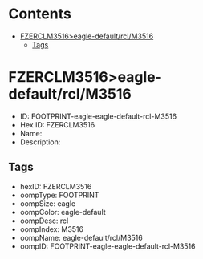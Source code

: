 



Contents
========

* [FZERCLM3516>eagle-default/rcl/M3516](#fzerclm3516eagle-defaultrclm3516)
	* [Tags](#tags)

# FZERCLM3516>eagle-default/rcl/M3516

- ID: FOOTPRINT-eagle-eagle-default-rcl-M3516
- Hex ID: FZERCLM3516
- Name: 
- Description: 

## Tags

- hexID: FZERCLM3516
- oompType: FOOTPRINT
- oompSize: eagle
- oompColor: eagle-default
- oompDesc: rcl
- oompIndex: M3516
- oompName: eagle-default/rcl/M3516
- oompID: FOOTPRINT-eagle-eagle-default-rcl-M3516
